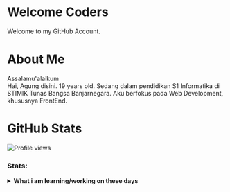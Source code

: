 # Welcome Coders
Welcome to my GitHub Account.

# About Me
Assalamu'alaikum <br>
Hai, Agung disini. 19 years old. Sedang dalam pendidikan S1 Informatika di STIMIK Tunas Bangsa Banjarnegara. Aku berfokus pada Web Development, khususnya FrontEnd.

# GitHub Stats
![Profile views](https://gpvc.arturio.dev/prazzdev)

### Stats:
<details>
 <summary><strong>What i am learning/working on these days</strong></summary>
    - 🔭 I’m currently working on RPA </br>
    - 🌱 I’m currently learning Python,SwiftUI and UIKit </br>
    - 👯 I’m looking to collaborate on Automation Project, Mobile Apps. </br>
    - 🤔 I’m looking for help with master of programming. hehe </br>
    - 💬 Ask me about anything.</br>
    - 📫 How to reach me: <a href="mailto:goodfe@yahoo.com">Email me!</a>  </br>
    - 😄 Pronouns: He/Him </br>
    - ⚡ Fun fact: ... </br>
</details>
